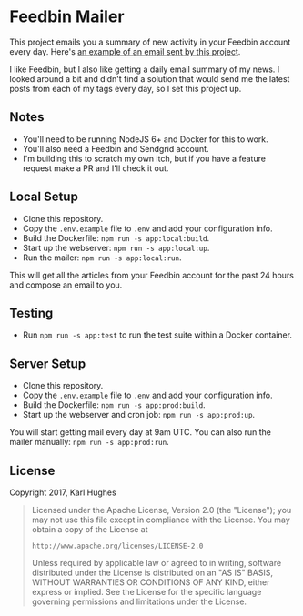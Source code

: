 # Feedbin Mailer

This project emails you a summary of new activity in your Feedbin account every day. Here's [an example of an email sent by this project](http://blogstomail.com:8080/emails/example.html).

I like Feedbin, but I also like getting a daily email summary of my news. I looked around a bit and didn't find a solution that would send me the latest posts from each of my tags every day, so I set this project up.

## Notes
- You'll need to be running NodeJS 6+ and Docker for this to work.
- You'll also need a Feedbin and Sendgrid account.
- I'm building this to scratch my own itch, but if you have a feature request make a PR and I'll check it out.

## Local Setup
- Clone this repository.
- Copy the `.env.example` file to `.env` and add your configuration info.
- Build the Dockerfile: `npm run -s app:local:build`.
- Start up the webserver: `npm run -s app:local:up`.
- Run the mailer: `npm run -s app:local:run`.

This will get all the articles from your Feedbin account for the past 24 hours and compose an email to you.

## Testing
- Run `npm run -s app:test` to run the test suite within a Docker container.

## Server Setup
- Clone this repository.
- Copy the `.env.example` file to `.env` and add your configuration info.
- Build the Dockerfile: `npm run -s app:prod:build`.
- Start up the webserver and cron job: `npm run -s app:prod:up`.

You will start getting mail every day at 9am UTC. You can also run the mailer manually: `npm run -s app:prod:run`.

## License
Copyright 2017, Karl Hughes

>   Licensed under the Apache License, Version 2.0 (the "License");
>   you may not use this file except in compliance with the License.
>   You may obtain a copy of the License at
>
>     http://www.apache.org/licenses/LICENSE-2.0
>
>   Unless required by applicable law or agreed to in writing, software
>   distributed under the License is distributed on an "AS IS" BASIS,
>   WITHOUT WARRANTIES OR CONDITIONS OF ANY KIND, either express or implied.
>   See the License for the specific language governing permissions and
>   limitations under the License.
